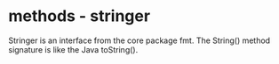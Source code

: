 # methods - stringer

Stringer is an interface from the core package fmt. The String() method signature is like the Java toString().

